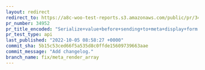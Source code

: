 ```yaml
---
layout: redirect
redirect_to: https://a8c-woo-test-reports.s3.amazonaws.com/public/pr/34952/api/index.html
pr_number: 34952
pr_title_encoded: "Serialize+value+before+sending+to+meta+display+form."
pr_test_type: api
last_published: "2022-10-05 08:58:27 +0000"
commit_sha: 5b15c53ced66f5a535d8c0ffde15609739663aae
commit_message: "Add changelog."
branch_name: fix/meta_render_array
---
```


